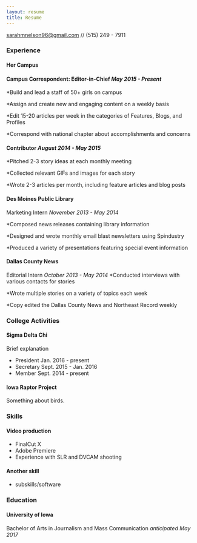 ```yaml
---
layout: resume
title: Resume
---
```

[sarahmnelson96@gmail.com](mailto:sarahmnelson96@gmail.com) // (515) 249 - 7911

### Experience

#### Her Campus
#### Campus Correspondent: Editor-in-Chief *May 2015 - Present*
   
   *Build and lead a staff of 50+ girls on campus
   
   *Assign and create new and engaging content on a weekly basis
   
   *Edit 15-20 articles per week in the categories of Features, Blogs, and Profiles
   
   *Correspond with national chapter about accomplishments and concerns

#### Contributor *August 2014 - May 2015*
   
   *Pitched 2-3 story ideas at each monthly meeting
   
   *Collected relevant GIFs and images for each story
   
   *Wrote 2-3 articles per month, including feature articles and blog posts


#### Des Moines Public Library
Marketing Intern *November 2013 - May 2014*
   
   *Composed news releases containing library information
   
   *Designed and wrote monthly email blast newsletters using Spindustry
   
   *Produced a variety of presentations featuring special event information


#### Dallas County News
Editorial Intern *October 2013 - May 2014*
   *Conducted interviews with various contacts for stories
   
   *Wrote multiple stories on a variety of topics each week
   
   *Copy edited the Dallas County News and Northeast Record weekly


### College Activities
#### Sigma Delta Chi
Brief explanation

* President Jan. 2016 - present
* Secretary Sept. 2015 - Jan. 2016
* Member  Sept. 2014 - present


#### Iowa Raptor Project
Something about birds.

### Skills
#### Video production
* FinalCut X
* Adobe Premiere
* Experience with SLR and DVCAM shooting

#### Another skill
* subskills/software

### Education
#### University of Iowa
Bachelor of Arts in Journalism and Mass Communication *anticipated May 2017* 
